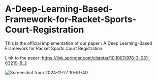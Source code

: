# A-Deep-Learning-Based-Framework-for-Racket-Sports-Court-Registration
This is the official implementation of our paper : A Deep Learning-Based Framework for Racket Sports Court Registration

Link to the paper: https://link.springer.com/chapter/10.1007/978-3-031-63219-8_2


![Screenshot from 2024-11-27 10-51-40](https://github.com/user-attachments/assets/d0347112-a52f-4287-a340-7857c8ec6981)

